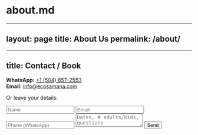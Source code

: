 # about.md
---
layout: page
title: About Us
permalink: /about/
---

---
title: Contact / Book
---

**WhatsApp:** <a class="btn" href="https://wa.me/15046572553">+1 (504) 657-2553</a>  
**Email:** info@ecosamana.com

Or leave your details:

<form name="contact" method="POST" action="https://formspree.io/f/yourformid">
  <input type="text" name="name" placeholder="Name" required>
  <input type="email" name="email" placeholder="Email" required>
  <input type="tel" name="phone" placeholder="Phone (WhatsApp)">
  <textarea name="message" placeholder="Dates, # adults/kids, questions"></textarea>
  <button class="btn" type="submit">Send</button>
</form>
